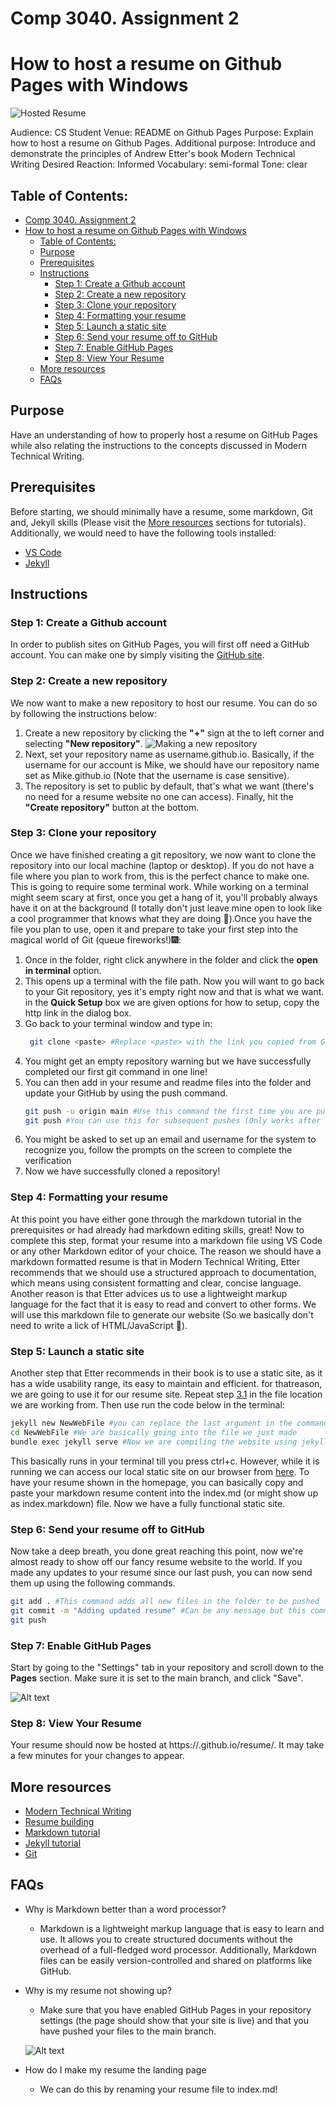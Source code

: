 # Comp 3040. Assignment 2
# How to host a resume on Github Pages with Windows

![Hosted Resume](GIFSource/Hosted%20Resume.gif)


Audience: CS Student
Venue: README on Github Pages
Purpose: Explain how to host a resume on Github Pages.
Additional purpose: Introduce and demonstrate the principles of Andrew Etter's
book Modern Technical Writing
Desired Reaction: Informed
Vocabulary: semi-formal
Tone: clear

## Table of Contents:
- [Comp 3040. Assignment 2](#comp-3040-assignment-2)
- [How to host a resume on Github Pages with Windows](#how-to-host-a-resume-on-github-pages-with-windows)
  - [Table of Contents:](#table-of-contents)
  - [Purpose](#purpose)
  - [Prerequisites](#prerequisites)
  - [Instructions](#instructions)
    - [Step 1: Create a Github account](#step-1-create-a-github-account)
    - [Step 2: Create a new repository](#step-2-create-a-new-repository)
    - [Step 3: Clone your repository](#step-3-clone-your-repository)
    - [Step 4: Formatting your resume](#step-4-formatting-your-resume)
    - [Step 5: Launch a static site](#step-5-launch-a-static-site)
    - [Step 6: Send your resume off to GitHub](#step-6-send-your-resume-off-to-github)
    - [Step 7: Enable GitHub Pages](#step-7-enable-github-pages)
    - [Step 8: View Your Resume](#step-8-view-your-resume)
  - [More resources](#more-resources)
  - [FAQs](#faqs)



## Purpose
Have an understanding of how to properly host a resume on GitHub Pages while also relating the instructions to the concepts discussed in Modern Technical Writing.

## Prerequisites
Before starting, we should minimally have a resume, some markdown, Git and, Jekyll skills (Please visit the [More resources](#more-resources) sections for tutorials). Additionally, we would need to have the following tools installed:
 * [VS Code](https://code.visualstudio.com/download) 
  * [Jekyll](https://jekyllrb.com/docs/installation/windows/)


## Instructions

### Step 1: Create a Github account
In order to publish sites on GitHub Pages, you will first off need a GitHub account. You can make one by simply visiting the [GitHub site](https://github.com/).

### Step 2: Create a new repository
We now want to make a new repository to host our resume. You can do so by following the instructions below:

1. Create a new repository by clicking the **"+"** sign at the to left corner and selecting **"New repository"**.
  ![Making a new repository](GIFSource/newRepo.gif)
1. Next, set your repository name as username.github.io. Basically, if the username for our account is Mike, we should have our repository name set as Mike.github.io (Note that the username is case sensitive).
2. The repository is set to public by default, that's what we want (there's no need for a resume website no one can access). Finally, hit the **"Create repository"** button at the bottom.

### Step 3: Clone your repository
Once we have finished creating a git repository, we now want to clone the repository into our local machine (laptop or desktop). If you do not have a file where you plan to work from, this is the perfect chance to make one. This is going to require some terminal work. While working on a terminal might seem scary at first, once you get a hang of it, you'll probably always have it on at the background (I totally don't just leave mine open to look like a cool programmer that knows what they are doing 🤥).Once you have the file you plan to use, open it and prepare to take your first step into the magical world of Git (queue fireworks!)🎆:

1. Once in the folder, right click anywhere in the folder and click the **open in terminal** option.
2. This opens up a terminal with the file path. Now you will want to go back to your Git repository, yes it's empty right now and that is what we want. in the **Quick Setup** box we are given options for how to setup, copy the http link in the dialog box. 
3. Go back to your terminal window and type in:
   ``` bash
    git clone <paste> #Replace <paste> with the link you copied from GitHub (You can do this by left clicking on your mouse) 
    ```
4. You might get an empty repository warning but we have successfully completed our first git command in one line!
5. You can then add in your resume and readme files into the folder and update your GitHub by using the push command.
   ``` bash
   git push -u origin main #Use this command the first time you are pushing to the repository
   git push #You can use this for subsequent pushes (Only works after you set up the origin using the command above)
   ``` 
6. You might be asked to set up an email and username for the system to recognize you, follow the prompts on the screen to complete the verification 
7. Now we have successfully cloned a repository!
   
### Step 4: Formatting your resume
At this point you have either gone through the markdown tutorial in the prerequisites or had already had markdown editing skills, great! Now to complete this step, format your resume into a markdown file using VS Code or any other Markdown editor of your choice. The reason we should have a markdown formatted resume is that in Modern Technical Writing, Etter recommends that we should use a structured approach to documentation, which means using consistent formatting and clear, concise language. Another reason is that Etter advices us to use a lightweight markup language for the fact that it is easy to read and convert to other forms. We will use this markdown file to generate our website (So we basically don't need to write a lick of HTML/JavaScript 🎉).

### Step 5: Launch a static site
Another step that Etter recommends in their book is to use a static site, as it has a wide usability range, its easy to maintain and efficient. for thatreason, we are going to use it for our resume site. Repeat step [3.1](#step-3-clone-your-repository) in the file location we are working from. Then use run the code below in the terminal:

```bash
jekyll new NewWebFile #you can replace the last argument in the command with anything you want to name the file
cd NewWebFile #We are basically going into the file we just made
bundle exec jekyll serve #Now we are compiling the website using jekyll
```
This basically runs in your terminal till you press ctrl+c. However, while it is running we can access our local static site on our browser from [here](http://localhost:4000). To have your resume shown in the homepage, you can basically copy and paste your markdown resume content into the index.md (or might show up as index.markdown) file. Now we have a fully functional static site.

### Step 6: Send your resume off to GitHub
Now take a deep breath, you done great reaching this point, now we're almost ready to show off our fancy resume website to the world. If you made any updates to your resume since our last push, you can now send them up using the following commands.
``` bash
git add . #This command adds all new files in the folder to be pushed
git commit -m "Adding updated resume" #Can be any message but this command adds a message to let us know the details about this 
git push
```
### Step 7: Enable GitHub Pages
Start by going to the "Settings" tab in your repository and scroll down to the __Pages__ section. Make sure it is set to the main branch, and click "Save".

![Alt text](GIFSource/GitPages.gif)


### Step 8: View Your Resume 
Your resume should now be hosted at https://<your-github-username>.github.io/resume/. It may take a few minutes for your changes to appear.

## More resources
- [Modern Technical Writing](https://www.amazon.ca/gp/product/B01A2QL9SS/ref=kinw_myk_ro_title)
- [Resume building](https://umanitoba.ca/career-services/employment-resources-students#marketing-yourself)
- [Markdown tutorial](https://www.markdowntutorial.com/)
- [Jekyll tutorial](https://www.mikedane.com/static-site-generators/jekyll/)
- [Git](https://rogerdudler.github.io/git-guide/)

## FAQs 
* Why is Markdown better than a word processor?

    - Markdown is a lightweight markup language that is easy to learn and use. It allows you to create structured documents without the overhead of a full-fledged word processor. Additionally, Markdown files can be easily version-controlled and shared on platforms like GitHub.

* Why is my resume not showing up?

    - Make sure that you have enabled GitHub Pages in your repository settings (the page should show that your site is live) and that you have pushed your files to the main branch.

    ![Alt text](GIFSource/LiveSite.png)

* How do I make my resume the landing page

    - We can do this by renaming your resume file to index.md!
  
